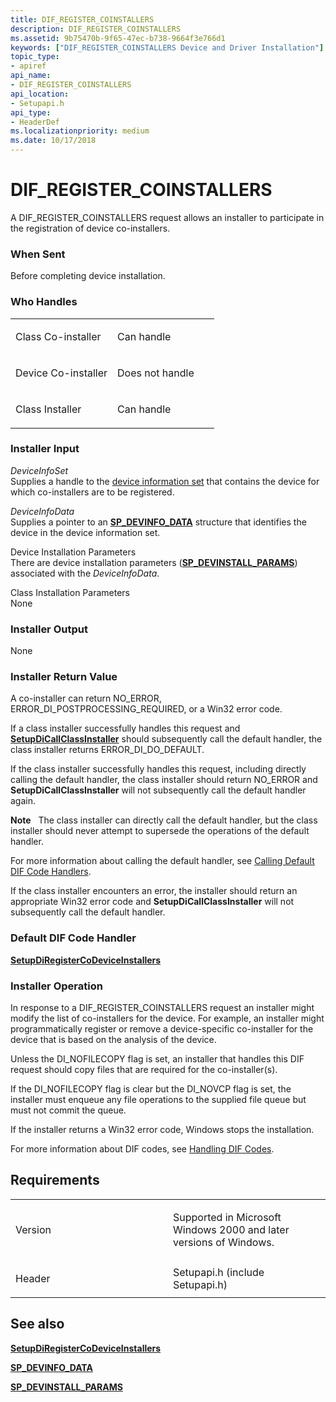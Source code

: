 ```yaml
---
title: DIF_REGISTER_COINSTALLERS
description: DIF_REGISTER_COINSTALLERS
ms.assetid: 9b75470b-9f65-47ec-b738-9664f3e766d1
keywords: ["DIF_REGISTER_COINSTALLERS Device and Driver Installation"]
topic_type:
- apiref
api_name:
- DIF_REGISTER_COINSTALLERS
api_location:
- Setupapi.h
api_type:
- HeaderDef
ms.localizationpriority: medium
ms.date: 10/17/2018
---
```


# DIF_REGISTER_COINSTALLERS


A DIF_REGISTER_COINSTALLERS request allows an installer to participate in the registration of device co-installers.

### When Sent

Before completing device installation.

### Who Handles

<table>
<colgroup>
<col width="50%" />
<col width="50%" />
</colgroup>
<tbody>
<tr class="odd">
<td align="left"><p>Class Co-installer</p></td>
<td align="left"><p>Can handle</p></td>
</tr>
<tr class="even">
<td align="left"><p>Device Co-installer</p></td>
<td align="left"><p>Does not handle</p></td>
</tr>
<tr class="odd">
<td align="left"><p>Class Installer</p></td>
<td align="left"><p>Can handle</p></td>
</tr>
</tbody>
</table>

 

### Installer Input

<a href="" id="deviceinfoset"></a>*DeviceInfoSet*  
Supplies a handle to the [device information set](https://msdn.microsoft.com/library/windows/hardware/ff541247) that contains the device for which co-installers are to be registered.

<a href="" id="deviceinfodata"></a>*DeviceInfoData*  
Supplies a pointer to an [**SP_DEVINFO_DATA**](https://msdn.microsoft.com/library/windows/hardware/ff552344) structure that identifies the device in the device information set.

<a href="" id="device-installation-parameters-"></a>Device Installation Parameters   
There are device installation parameters ([**SP_DEVINSTALL_PARAMS**](https://msdn.microsoft.com/library/windows/hardware/ff552346)) associated with the *DeviceInfoData*.

<a href="" id="class-installation-parameters"></a>Class Installation Parameters  
None

### Installer Output

<a href="" id="none"></a>None  

### Installer Return Value

A co-installer can return NO_ERROR, ERROR_DI_POSTPROCESSING_REQUIRED, or a Win32 error code.

If a class installer successfully handles this request and [**SetupDiCallClassInstaller**](https://msdn.microsoft.com/library/windows/hardware/ff550922) should subsequently call the default handler, the class installer returns ERROR_DI_DO_DEFAULT.

If the class installer successfully handles this request, including directly calling the default handler, the class installer should return NO_ERROR and **SetupDiCallClassInstaller** will not subsequently call the default handler again.

**Note**   The class installer can directly call the default handler, but the class installer should never attempt to supersede the operations of the default handler.

 

For more information about calling the default handler, see [Calling Default DIF Code Handlers](https://msdn.microsoft.com/library/windows/hardware/ff537868).

If the class installer encounters an error, the installer should return an appropriate Win32 error code and **SetupDiCallClassInstaller** will not subsequently call the default handler.

### Default DIF Code Handler

[**SetupDiRegisterCoDeviceInstallers**](https://msdn.microsoft.com/library/windows/hardware/ff552085)

### Installer Operation

In response to a DIF_REGISTER_COINSTALLERS request an installer might modify the list of co-installers for the device. For example, an installer might programmatically register or remove a device-specific co-installer for the device that is based on the analysis of the device.

Unless the DI_NOFILECOPY flag is set, an installer that handles this DIF request should copy files that are required for the co-installer(s).

If the DI_NOFILECOPY flag is clear but the DI_NOVCP flag is set, the installer must enqueue any file operations to the supplied file queue but must not commit the queue.

If the installer returns a Win32 error code, Windows stops the installation.

For more information about DIF codes, see [Handling DIF Codes](https://msdn.microsoft.com/library/windows/hardware/ff546094).

Requirements
------------

<table>
<colgroup>
<col width="50%" />
<col width="50%" />
</colgroup>
<tbody>
<tr class="odd">
<td align="left"><p>Version</p></td>
<td align="left"><p>Supported in Microsoft Windows 2000 and later versions of Windows.</p></td>
</tr>
<tr class="even">
<td align="left"><p>Header</p></td>
<td align="left">Setupapi.h (include Setupapi.h)</td>
</tr>
</tbody>
</table>

## See also


[**SetupDiRegisterCoDeviceInstallers**](https://msdn.microsoft.com/library/windows/hardware/ff552085)

[**SP_DEVINFO_DATA**](https://msdn.microsoft.com/library/windows/hardware/ff552344)

[**SP_DEVINSTALL_PARAMS**](https://msdn.microsoft.com/library/windows/hardware/ff552346)

 

 







